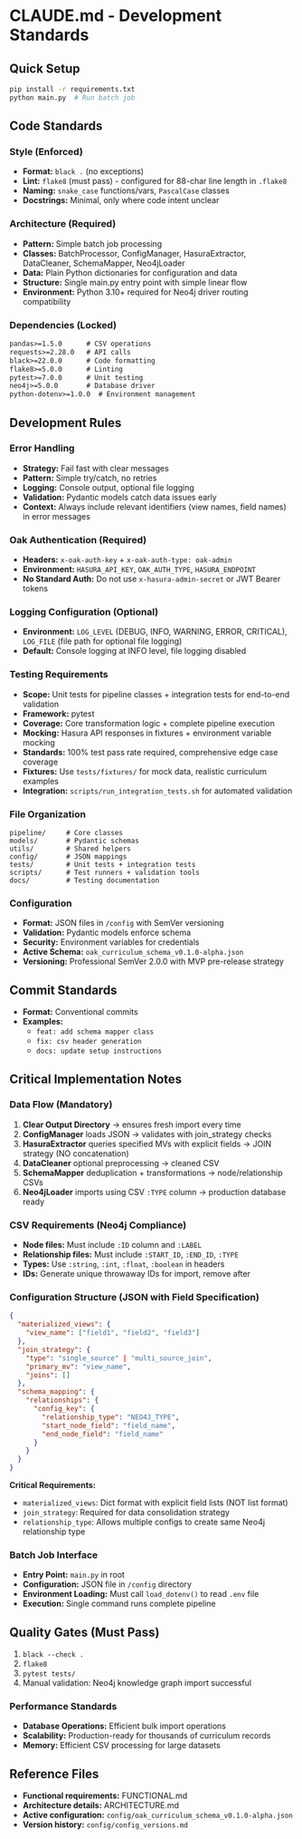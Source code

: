 # CLAUDE.md - Development Standards

## Quick Setup
```bash
pip install -r requirements.txt
python main.py  # Run batch job
```

## Code Standards

### Style (Enforced)
- **Format:** `black .` (no exceptions)
- **Lint:** `flake8` (must pass) - configured for 88-char line length in `.flake8`
- **Naming:** `snake_case` functions/vars, `PascalCase` classes
- **Docstrings:** Minimal, only where code intent unclear

### Architecture (Required)
- **Pattern:** Simple batch job processing
- **Classes:** BatchProcessor, ConfigManager, HasuraExtractor, DataCleaner, SchemaMapper, Neo4jLoader
- **Data:** Plain Python dictionaries for configuration and data
- **Structure:** Single main.py entry point with simple linear flow
- **Environment:** Python 3.10+ required for Neo4j driver routing compatibility

### Dependencies (Locked)
```txt
pandas>=1.5.0      # CSV operations
requests>=2.28.0   # API calls
black>=22.0.0      # Code formatting
flake8>=5.0.0      # Linting
pytest>=7.0.0      # Unit testing
neo4j>=5.0.0       # Database driver
python-dotenv>=1.0.0  # Environment management
```

## Development Rules

### Error Handling
- **Strategy:** Fail fast with clear messages
- **Pattern:** Simple try/catch, no retries
- **Logging:** Console output, optional file logging
- **Validation:** Pydantic models catch data issues early
- **Context:** Always include relevant identifiers (view names, field names) in error messages

### Oak Authentication (Required)
- **Headers:** `x-oak-auth-key` + `x-oak-auth-type: oak-admin`
- **Environment:** `HASURA_API_KEY`, `OAK_AUTH_TYPE`, `HASURA_ENDPOINT`
- **No Standard Auth:** Do not use `x-hasura-admin-secret` or JWT Bearer tokens

### Logging Configuration (Optional)
- **Environment:** `LOG_LEVEL` (DEBUG, INFO, WARNING, ERROR, CRITICAL), `LOG_FILE` (file path for optional file logging)
- **Default:** Console logging at INFO level, file logging disabled

### Testing Requirements
- **Scope:** Unit tests for pipeline classes + integration tests for end-to-end validation
- **Framework:** pytest
- **Coverage:** Core transformation logic + complete pipeline execution
- **Mocking:** Hasura API responses in fixtures + environment variable mocking
- **Standards:** 100% test pass rate required, comprehensive edge case coverage
- **Fixtures:** Use `tests/fixtures/` for mock data, realistic curriculum examples
- **Integration:** `scripts/run_integration_tests.sh` for automated validation

### File Organization
```
pipeline/     # Core classes
models/       # Pydantic schemas
utils/        # Shared helpers
config/       # JSON mappings
tests/        # Unit tests + integration tests
scripts/      # Test runners + validation tools
docs/         # Testing documentation
```

### Configuration
- **Format:** JSON files in `/config` with SemVer versioning
- **Validation:** Pydantic models enforce schema
- **Security:** Environment variables for credentials
- **Active Schema:** `oak_curriculum_schema_v0.1.0-alpha.json`
- **Versioning:** Professional SemVer 2.0.0 with MVP pre-release strategy

## Commit Standards
- **Format:** Conventional commits
- **Examples:**
  - `feat: add schema mapper class`
  - `fix: csv header generation`
  - `docs: update setup instructions`

## Critical Implementation Notes

### Data Flow (Mandatory)
1. **Clear Output Directory** → ensures fresh import every time
2. **ConfigManager** loads JSON → validates with join_strategy checks
3. **HasuraExtractor** queries specified MVs with explicit fields → JOIN strategy (NO concatenation)
4. **DataCleaner** optional preprocessing → cleaned CSV
5. **SchemaMapper** deduplication + transformations → node/relationship CSVs
6. **Neo4jLoader** imports using CSV `:TYPE` column → production database ready

### CSV Requirements (Neo4j Compliance)
- **Node files:** Must include `:ID` column and `:LABEL`
- **Relationship files:** Must include `:START_ID`, `:END_ID`, `:TYPE`
- **Types:** Use `:string`, `:int`, `:float`, `:boolean` in headers
- **IDs:** Generate unique throwaway IDs for import, remove after

### Configuration Structure (JSON with Field Specification)
```json
{
  "materialized_views": {
    "view_name": ["field1", "field2", "field3"]
  },
  "join_strategy": {
    "type": "single_source" | "multi_source_join",
    "primary_mv": "view_name",
    "joins": []
  },
  "schema_mapping": {
    "relationships": {
      "config_key": {
        "relationship_type": "NEO4J_TYPE",
        "start_node_field": "field_name",
        "end_node_field": "field_name"
      }
    }
  }
}
```

**Critical Requirements:**
- `materialized_views`: Dict format with explicit field lists (NOT list format)
- `join_strategy`: Required for data consolidation strategy
- `relationship_type`: Allows multiple configs to create same Neo4j relationship type

### Batch Job Interface
- **Entry Point:** `main.py` in root
- **Configuration:** JSON file in `/config` directory
- **Environment Loading:** Must call `load_dotenv()` to read `.env` file
- **Execution:** Single command runs complete pipeline

## Quality Gates (Must Pass)
1. `black --check .`
2. `flake8`
3. `pytest tests/`
4. Manual validation: Neo4j knowledge graph import successful

### Performance Standards
- **Database Operations:** Efficient bulk import operations
- **Scalability:** Production-ready for thousands of curriculum records
- **Memory:** Efficient CSV processing for large datasets

## Reference Files
- **Functional requirements:** FUNCTIONAL.md
- **Architecture details:** ARCHITECTURE.md
- **Active configuration:** `config/oak_curriculum_schema_v0.1.0-alpha.json`
- **Version history:** `config/config_versions.md`